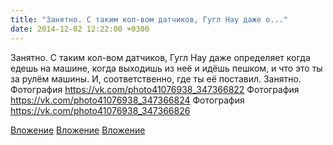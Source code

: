 ```yaml
---
title: "Занятно. С таким кол-вом датчиков, Гугл Нау даже о..."
date: 2014-12-02 12:22:00 +0300
---
```


Занятно. С таким кол-вом датчиков, Гугл Нау даже определяет когда едешь на машине, когда выходишь из неё и идёшь пешком, и что это ты за рулём машины. И, соответственно, где ты её поставил. Занятно.
Фотография
https://vk.com/photo41076938_347366822
Фотография
https://vk.com/photo41076938_347366824
Фотография
https://vk.com/photo41076938_347366826

[Вложение](https://vk.com/photo41076938_347366822)
[Вложение](https://vk.com/photo41076938_347366824)
[Вложение](https://vk.com/photo41076938_347366826)
